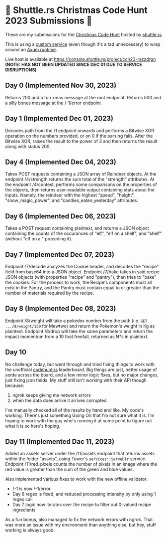 # 🚀 Shuttle.rs Christmas Code Hunt 2023 Submissions 🎄

These are my submissions for the [Christmas Code Hunt](https://www.shuttle.rs/cch) hosted by [shuttle.rs](https://shuttle.rs/)

This is using a [custom service](https://docs.shuttle.rs/tutorials/custom-service) (even though it's a tad unnecessary) to wrap around an [Axum runtime](https://github.com/tokio-rs/axum).

Live host is available at https://console.shuttle.rs/project/cch23-razzdrgn
**(NOTE: HAS NOT BEEN UPDATED SINCE DEC 01 DUE TO SERVICE DISRUPTIONS)**

## Day 0 (Implemented Nov 30, 2023)

Returns 200 and a fun xmas message at the root endpoint.
Returns 500 and a silly bonus message at the /-1/error endpoint

## Day 1 (Implemented Dec 01, 2023)

Decodes path from the /1 endpoint onwards and performs a Bitwise XOR operation on the numbers provided, or on 0 if the parsing fails.
After the Bitwise XOR, raises the result to the power of 3 and then returns the result along with status 200.

## Day 4 (Implemented Dec 04, 2023)

Takes POST requests containing a JSON array of Reindeer objects. At the endpoint /4/strength returns the sum total of the "strength" attributes.
At the endpoint /4/contest, performs some comparisons on the properties of the objects, then returns user-readable output containing stats about the inputs.
Namely, the reindeer with the highest "speed", "height", "snow_magic_power", and "candies_eaten_yesterday" attributes.

## Day 6 (Implemented Dec 06, 2023)

Takes a POST request containing plaintext, and returns a JSON object containing the counts of the occurances of
"elf", "elf on a shelf", and "shelf" (without "elf on a " preceding it).

## Day 7 (Implemented Dec 07, 2023)

Endpoint /7/decode analyzes the Cookie header, and decodes the "recipe" field from base64 into a JSON object.
Endpoint /7/bake takes in said recipe JSON objects (with properties "recipe" and "pantry"), then tries to "bake" the cookies.
For the process to work, the Recipe's components must all exist in the Pantry, and the Pantry must contain equal to or greater than the number of materials required by the recipe.

## Day 8 (Implemented Dec 08, 2023)

Endpoint /8/weight will take a pokedex number from the path (i.e. `GET .../8/weight/150` for Mewtwo) and return the Pokemon's weight in Kg as plaintext.
Endpoint /8/drop will take the same parameters and return the impact momentum from a 10 foot freefall, returned as N*s in plaintext.

## Day 10

No challenge today, but went through and tried fixing things to work with the unofficial [codehunt.rs](https://www.codehunt.rs) leaderboard. Big things are just, better usage of serde across the board, and a few minor logic fixes, but no major changes, just fixing json fields. My stuff still isn't working with their API though because:

1. ngrok keeps giving me network errors
2. when the data does arrive it arrives corrupted

I've manually checked all of the results by hand and like. My code's working. There's just something Going On that I'm not sure what it is. I'm hoping to work with the guy who's running it at some point to figure out what it is so here's hoping.

## Day 11 (Implemented Dac 11, 2023)

Added an assets server under the /11/assets endpoint that returns assets within the folder "assets", using Tower's `services::ServeDir` service.
Endpoint /11/red_pixels counts the number of pixels in an image where the red value is greater than the sum of the green and blue values.

Also implemented various fixes to work with the new offline validator:
- /-1 is now /-1/error
- Day 6 regex is fixed, and reduced processing intensity by only using 1 regex call
- Day 7 logic now iterates over the recipe to filter out 0-valued recipe ingredients

As a fun bonus, also managed to fix the network errors with ngrok. That was more an issue with my environment than anything else, but hey, stuff working is always good.